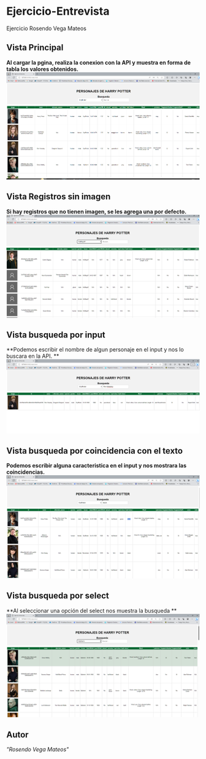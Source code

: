 # Ejercicio-Entrevista
Ejercicio Rosendo Vega Mateos

## Vista Principal 
**Al cargar la pgina, realiza la conexion con la API y muestra en forma de tabla los valores obtenidos.**
 ![Vista principal](ImagesVista/vistaPrincipal.PNG)

 ## Vista Registros sin imagen
**Si hay registros que no tienen imagen, se les agrega una por defecto.**
 ![Vista principal](ImagesVista/vistaPersonajesSinImagen.PNG)



  ## Vista busqueda por input
**Podemos escribir el nombre de algun personaje en el input y nos lo buscara en la API. **
 ![Vista principal](ImagesVista/vistaBusquedaInput.PNG)


  ## Vista busqueda por coincidencia con el texto
**Podemos escribir alguna caracteristica en el input y nos mostrara las coincidencias.**
 ![Vista principal](ImagesVista/vistaBusquedaCoincidencia.PNG)

  ## Vista busqueda por select 
**Al seleccionar una opción del select nos muestra la busqueda **
 ![Vista principal](ImagesVista/vistaBusquedaSelect.PNG)

## Autor
*"Rosendo Vega Mateos"*
